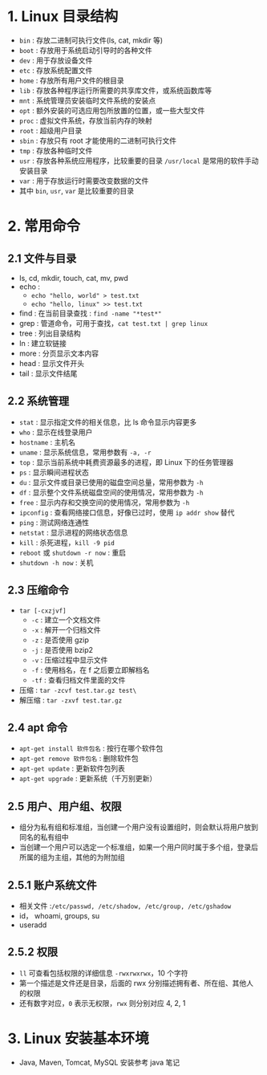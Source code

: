 
# 1. Linux 目录结构

- `bin` : 存放二进制可执行文件(ls, cat, mkdir 等)
- `boot` : 存放用于系统启动引导时的各种文件
- `dev` : 用于存放设备文件
- `etc` : 存放系统配置文件
- `home` : 存放所有用户文件的根目录
- `lib` : 存放各种程序运行所需要的共享库文件，或系统函数库等
- `mnt` : 系统管理员安装临时文件系统的安装点
- `opt` : 额外安装的可选应用包所放置的位置，或一些大型文件
- `proc` : 虚拟文件系统，存放当前内存的映射
- `root` : 超级用户目录
- `sbin` : 存放只有 root 才能使用的二进制可执行文件
- `tmp` : 存放各种临时文件
- `usr` : 存放各种系统应用程序，比较重要的目录 `/usr/local` 是常用的软件手动安装目录
- `var` : 用于存放运行时需要改变数据的文件
- 其中 `bin`, `usr`, `var` 是比较重要的目录

# 2. 常用命令

## 2.1 文件与目录

- ls, cd, mkdir, touch, cat, mv, pwd
- echo : 
    - `echo "hello, world" > test.txt`
    - `echo "hello, linux" >> test.txt`
- find : 在当前目录查找 : `find -name "*test*"`
- grep : 管道命令，可用于查找，`cat test.txt | grep linux`
- tree : 列出目录结构
- ln : 建立软链接
- more : 分页显示文本内容
- head : 显示文件开头
- tail : 显示文件结尾

## 2.2 系统管理

- `stat` : 显示指定文件的相关信息，比 ls 命令显示内容更多
- `who` : 显示在线登录用户
- `hostname` : 主机名
- `uname` : 显示系统信息，常用参数有 `-a, -r`
- `top` : 显示当前系统中耗费资源最多的进程，即 Linux 下的任务管理器
- `ps` : 显示瞬间进程状态
- `du` : 显示文件或目录已使用的磁盘空间总量，常用参数为 `-h`
- `df` : 显示整个文件系统磁盘空间的使用情况，常用参数为 `-h`
- `free` : 显示内存和交换空间的使用情况，常用参数为 `-h`
- `ipconfig` : 查看网络接口信息，好像已过时，使用 `ip addr show` 替代
- `ping` : 测试网络连通性
- `netstat` : 显示进程的网络状态信息
- `kill` : 杀死进程，`kill -9 pid`
- `reboot` 或 `shutdown -r now` : 重启
- `shutdown -h now` : 关机

## 2.3 压缩命令

- `tar [-cxzjvf]`
    - `-c` : 建立一个文档文件
    - `-x` : 解开一个归档文件
    - `-z` : 是否使用 gzip
    - `-j` : 是否使用 bzip2
    - `-v` : 压缩过程中显示文件
    - `-f` : 使用档名，在 f 之后要立即解档名
    - `-tf` : 查看归档文件里面的文件
- 压缩 : `tar -zcvf test.tar.gz test\`
- 解压缩 : `tar -zxvf test.tar.gz`

## 2.4 apt 命令

- `apt-get install 软件包名` : 按行在哪个软件包
- `apt-get remove 软件包名` : 删除软件包
- `apt-get update` : 更新软件包列表
- `apt-get upgrade` : 更新系统（千万别更新）

## 2.5 用户、用户组、权限

- 组分为私有组和标准组，当创建一个用户没有设置组时，则会默认将用户放到同名的私有组中
- 当创建一个用户可以选定一个标准组，如果一个用户同时属于多个组，登录后所属的组为主组，其他的为附加组


## 2.5.1 账户系统文件

- 相关文件 :`/etc/passwd, /etc/shadow, /etc/group, /etc/gshadow`
- id， whoami, groups, su
- useradd

## 2.5.2 权限

- `ll` 可查看包括权限的详细信息 `-rwxrwxrwx`，10 个字符
- 第一个描述是文件还是目录，后面的 rwx 分别描述拥有者、所在组、其他人的权限
- 还有数字对应，`0` 表示无权限，`rwx` 则分别对应 4, 2, 1

# 3. Linux 安装基本环境

- Java, Maven, Tomcat, MySQL 安装参考 java 笔记